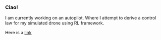 ### Ciao!
I am currently working on an autopilot. Where I attempt to derive a control law for my simulated drone using RL framework.

Here is a [link](https://github.com/hidal00p/adroid-rl)
<!--
**hidal00p/hidal00p** is a ✨ _special_ ✨ repository because its `README.md` (this file) appears on your GitHub profile.

Here are some ideas to get you started:

- 🔭 I’m currently working on ...
- 🌱 I’m currently learning ...
- 👯 I’m looking to collaborate on ...
- 🤔 I’m looking for help with ...
- 💬 Ask me about ...
- 📫 How to reach me: ...
- 😄 Pronouns: ...
- ⚡ Fun fact: ...
-->
